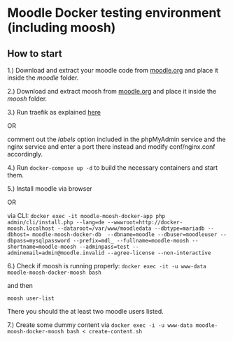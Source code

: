 # Moodle Docker testing environment (including moosh)
## How to start
1.) Download and extract your moodle code from  [moodle.org](https://download.moodle.org/releases/latest/) and place it inside the *moodle* folder.

2.) Download and extract moosh from  [moodle.org](https://moodle.org/plugins/view.php?id=522) and place it inside the *moosh* folder.

3.) Run traefik as explained [here](https://github.com/Dmfama20/traefik_example) 

OR

comment out the *labels* option included in the phpMyAdmin service and the nginx service and enter a port there instead and modify conf/nginx.conf accordingly.

4.) Run ``docker-compose up -d`` to build the necessary containers and start them.

5.) Install moodle via browser 

OR

via CLI:
``docker exec -it moodle-moosh-docker-app php admin/cli/install.php --lang=de --wwwroot=http://docker-moosh.localhost --dataroot=/var/www/moodledata --dbtype=mariadb --dbhost= moodle-moosh-docker-db  --dbname=moodle --dbuser=moodleuser --dbpass=mysqlpassword --prefix=mdl_ --fullname=moodle-moosh --shortname=moodle-moosh --adminpass=test --adminemail=admin@moodle.invalid --agree-license --non-interactive``

6.) Check if moosh is running properly:
``docker exec -it -u www-data moodle-moosh-docker-moosh bash``

and then

``moosh user-list``

There you should the at least two moodle users listed.

7.) Create some dummy content via
``docker exec -i -u www-data moodle-moosh-docker-moosh bash < create-content.sh``


